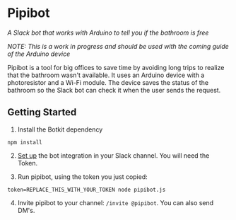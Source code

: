 # Pipibot
_A Slack bot that works with Arduino to tell you if the bathroom is free_

_NOTE: This is a work in progress and should be used with the coming guide of the Arduino device_

Pipibot is a tool for big offices to save time by avoiding long trips to realize that the bathroom wasn't available. It uses an Arduino device with a photoresistor and a Wi-Fi module. The device saves the status of the bathroom so the Slack bot can check it when the user sends the request.

## Getting Started
1) Install the Botkit dependency

```
npm install
```

2) [Set up](https://my.slack.com/services/new/bot) the bot integration in your Slack channel. You will need the Token.

3) Run pipibot, using the token you just copied:

```
token=REPLACE_THIS_WITH_YOUR_TOKEN node pipibot.js
```

4) Invite pipibot to your channel: ``/invite @pipibot``. You can also send DM's.
